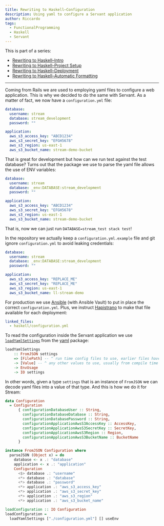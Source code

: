 ```yaml
---
title: Rewriting to Haskell–Configuration
description: Using yaml to configure a Servant application
author: Riccardo
tags:
  - FunctionalProgramming
  - Haskell
  - Servant
---
```


This is part of a series:

- [Rewriting to Haskell–Intro](https://odone.io/posts/2020-02-26-rewriting-haskell-intro.html)
- [Rewriting to Haskell–Project Setup](https://odone.io/posts/2020-03-03-rewriting-haskell-setup.html)
- [Rewriting to Haskell–Deployment](https://odone.io/posts/2020-03-14-rewriting-haskell-server.html)
- [Rewriting to Haskell–Automatic Formatting](https://odone.io/posts/2020-03-19-rewriting-haskell-formatting.html)

---

Coming from Rails we are used to employing yaml files to configure a web application. This is why we decided to do the same with Servant. As a matter of fact, we now have a `configuration.yml` file:

```yml
database:
  username: stream
  database: stream_development
  password: ""

application:
  aws_s3_access_key: "ABCD1234"
  aws_s3_secret_key: "EFGH5678"
  aws_s3_region: us-east-1
  aws_s3_bucket_name: stream-demo-bucket
```

That is great for development but how can we run test against the test database? Turns out that the package we use to parse the yaml file allows the use of ENV variables:

```yml
database:
  username: stream
  database: _env:DATABASE:stream_development
  password: ""

application:
  aws_s3_access_key: "ABCD1234"
  aws_s3_secret_key: "EFGH5678"
  aws_s3_region: us-east-1
  aws_s3_bucket_name: stream-demo-bucket
```

That is, now we can just run `DATABASE=stream_test stack test`!

In the repository we actually keep a `configuration.yml.example` file and git ignore `configuration.yml` to avoid leaking credentials:

```yml
database:
  username: stream
  database: _env:DATABASE:stream_development
  password: ""

application:
  aws_s3_access_key: "REPLACE_ME"
  aws_s3_secret_key: "REPLACE_ME"
  aws_s3_region: us-east-1
  aws_s3_bucket_name: ll-stream-demo

```

For production we use [Ansible](https://www.ansible.com/) (with Ansible Vault) to put in place the correct `configuration.yml`. Plus, we instruct [Hapistrano](https://hackage.haskell.org/package/hapistrano) to make that file available for each deployment:

```yml
linked_files:
  - haskell/configuration.yml
```

To read the configuration inside the Servant application we use [`loadYamlSettings`](https://www.stackage.org/haddock/lts-15.5/yaml-0.11.3.0/Data-Yaml-Config.html#v:loadYamlSettings) from the [yaml](https://www.stackage.org/package/yaml) package:

```hs
loadYamlSettings
    :: FromJSON settings
    => [FilePath] -- ^ run time config files to use, earlier files have precedence
    -> [Value] -- ^ any other values to use, usually from compile time config. overridden by files
    -> EnvUsage
    -> IO settings
```

In other words, given a type `settings` that is an instance of `FromJSON` we can decode yaml files into a value of that type. And this is how we do it for Stream:

```hs
data Configuration
  = Configuration
      { configurationDatabaseUser :: String,
        configurationDatabaseDatabase :: String,
        configurationDatabasePassword :: String,
        configurationApplicationAwsS3AccessKey :: AccessKey,
        configurationApplicationAwsS3SecretKey :: SecretKey,
        configurationApplicationAwsS3Region :: Region,
        configurationApplicationAwsS3BucketName :: BucketName
      }

instance FromJSON Configuration where
  parseJSON (Object x) = do
    database <- x .: "database"
    application <- x .: "application"
    Configuration
      <$> database .: "username"
      <*> database .: "database"
      <*> database .: "password"
      <*> application .: "aws_s3_access_key"
      <*> application .: "aws_s3_secret_key"
      <*> application .: "aws_s3_region"
      <*> application .: "aws_s3_bucket_name"

loadConfiguration :: IO Configuration
loadConfiguration =
  loadYamlSettings ["./configuration.yml"] [] useEnv
```
